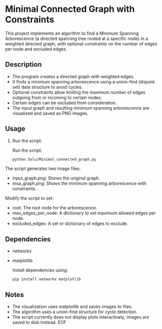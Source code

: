 # Minimal Connected Graph with Constraints

This project implements an algorithm to find a Minimum Spanning Arborescence (a directed spanning tree rooted at a specific node) in a weighted directed graph, with optional constraints on the number of edges per node and excluded edges.

## Description

- The program creates a directed graph with weighted edges.  
- It finds a minimum spanning arborescence using a union-find (disjoint set) data structure to avoid cycles.  
- Optional constraints allow limiting the maximum number of edges outgoing from or incoming to certain nodes.  
- Certain edges can be excluded from consideration.  
- The input graph and resulting minimum spanning arborescence are visualized and saved as PNG images.
## Usage

1. Run the script:

   Run the script:

   ```bash
   python Solu/Minimal_connected_graph.py


The script generates two image files:

- input_graph.png: Shows the original graph.  
- msa_graph.png: Shows the minimum spanning arborescence with constraints.

Modify the script to set:

- root: The root node for the arborescence.  
- max_edges_per_node: A dictionary to set maximum allowed edges per node.  
- excluded_edges: A set or dictionary of edges to exclude.

## Dependencies

- networkx  
- matplotlib

   Install dependencies using:

   ```bash
   pip install networkx matplotlib

## Notes

- The visualization uses matplotlib and saves images to files.  
- The algorithm uses a union-find structure for cycle detection.  
- The script currently does not display plots interactively; images are saved to disk instead.
EOF
